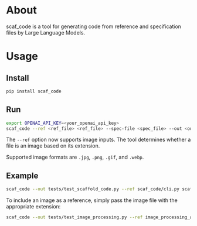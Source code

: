 # About

scaf_code is a tool for generating code from reference and specification files by Large Language Models.

# Usage

## Install

```bash
pip install scaf_code
```

## Run

```bash
export OPENAI_API_KEY=<your_openai_api_key>
scaf_code --ref <ref_file> <ref_file> --spec-file <spec_file> --out <output_path>
```

The `--ref` option now supports image inputs. The tool determines whether a file is an image based on its extension.

Supported image formats are `.jpg`, `.png`, `.gif`, and `.webp`.

## Example

```bash
scaf_code --out tests/test_scaffold_code.py --ref scaf_code/cli.py scaf_code/scaffold_code.py  --spec "write pytest to scaf_code.scaffold_code.py"
```

To include an image as a reference, simply pass the image file with the appropriate extension:

```bash
scaf_code --out tests/test_image_processing.py --ref image_processing_algorithm.jpg --spec "write a function to process an image according to the algorithm specified in the reference image"
```